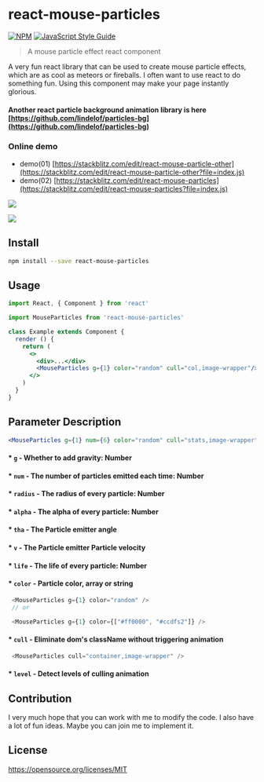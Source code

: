 # react-mouse-particles

[![NPM](https://img.shields.io/npm/v/react-mouse-particles.svg)](https://www.npmjs.com/package/react-mouse-particles) [![JavaScript Style Guide](https://img.shields.io/badge/code_style-standard-brightgreen.svg)](https://standardjs.com)

> A mouse particle effect react component

A very fun react library that can be used to create mouse particle effects, which are as cool as meteors or fireballs. I often want to use react to do something fun. Using this component may make your page instantly glorious.

#### Another react particle background animation library is here [https://github.com/lindelof/particles-bg](https://github.com/lindelof/particles-bg)

### Online demo
* demo(01) [https://stackblitz.com/edit/react-mouse-particle-other](https://stackblitz.com/edit/react-mouse-particle-other?file=index.js)
* demo(02) [https://stackblitz.com/edit/react-mouse-particles](https://stackblitz.com/edit/react-mouse-particles?file=index.js)

![](https://github.com/lindelof/react-mouse-particles/blob/master/image/01.gif?raw=true)

![](https://github.com/lindelof/react-mouse-particles/blob/master/image/02.gif?raw=true)


## Install

```bash
npm install --save react-mouse-particles
```

## Usage

```jsx
import React, { Component } from 'react'

import MouseParticles from 'react-mouse-particles'

class Example extends Component {
  render () {
    return (
      <>
        <div>...</div>
        <MouseParticles g={1} color="random" cull="col,image-wrapper"/>
      </>
    )
  }
}
```

## Parameter Description
```jsx
<MouseParticles g={1} num={6} color="random" cull="stats,image-wrapper" level={6} />
```
#### * `g` - Whether to add gravity: Number

#### * `num` - The number of particles emitted each time: Number

#### * `radius` - The radius of every particle: Number

#### * `alpha` - The alpha of every particle: Number

#### * `tha` - The Particle emitter angle

#### * `v` - The Particle emitter Particle velocity

#### * `life` - The life of every particle: Number

#### * `color` - Particle color, array or string
```javascript
 <MouseParticles g={1} color="random" />
 // or

 <MouseParticles g={1} color={["#ff0000", "#ccdfs2"]} />
```

#### * `cull` - Eliminate dom's className without triggering animation
```javascript
 <MouseParticles cull="container,image-wrapper" />
```

#### * `level` - Detect levels of culling animation

## Contribution
I very much hope that you can work with me to modify the code. I also have a lot of fun ideas. Maybe you can join me to implement it.

## License

https://opensource.org/licenses/MIT
